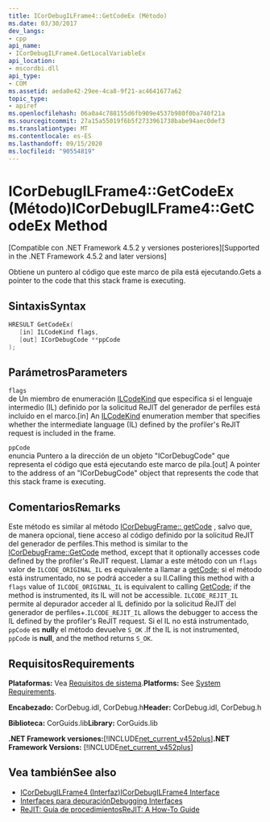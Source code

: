 ```yaml
---
title: ICorDebugILFrame4::GetCodeEx (Método)
ms.date: 03/30/2017
dev_langs:
- cpp
api_name:
- ICorDebugILFrame4.GetLocalVariableEx
api_location:
- mscordbi.dll
api_type:
- COM
ms.assetid: aeda0e42-29ee-4ca8-9f21-ac4641677a62
topic_type:
- apiref
ms.openlocfilehash: 06a0a4c788155d6fb909e4537b980f0ba740f21a
ms.sourcegitcommit: 27a15a55019f6b5f2733961738babe94aec0def3
ms.translationtype: MT
ms.contentlocale: es-ES
ms.lasthandoff: 09/15/2020
ms.locfileid: "90554819"
---
```

# <a name="icordebugilframe4getcodeex-method"></a><span data-ttu-id="c8d83-102">ICorDebugILFrame4::GetCodeEx (Método)</span><span class="sxs-lookup"><span data-stu-id="c8d83-102">ICorDebugILFrame4::GetCodeEx Method</span></span>
<span data-ttu-id="c8d83-103">[Compatible con .NET Framework 4.5.2 y versiones posteriores]</span><span class="sxs-lookup"><span data-stu-id="c8d83-103">[Supported in the .NET Framework 4.5.2 and later versions]</span></span>  
  
 <span data-ttu-id="c8d83-104">Obtiene un puntero al código que este marco de pila está ejecutando.</span><span class="sxs-lookup"><span data-stu-id="c8d83-104">Gets a pointer to the code that this stack frame is executing.</span></span>  
  
## <a name="syntax"></a><span data-ttu-id="c8d83-105">Sintaxis</span><span class="sxs-lookup"><span data-stu-id="c8d83-105">Syntax</span></span>  
  
```cpp
HRESULT GetCodeEx(  
   [in] ILCodeKind flags,
   [out] ICorDebugCode **ppCode  
);  
```  
  
## <a name="parameters"></a><span data-ttu-id="c8d83-106">Parámetros</span><span class="sxs-lookup"><span data-stu-id="c8d83-106">Parameters</span></span>  
 `flags`  
 <span data-ttu-id="c8d83-107">de Un miembro de enumeración [ILCodeKind](ilcodekind-enumeration.md) que especifica si el lenguaje intermedio (IL) definido por la solicitud ReJIT del generador de perfiles está incluido en el marco.</span><span class="sxs-lookup"><span data-stu-id="c8d83-107">[in] An [ILCodeKind](ilcodekind-enumeration.md) enumeration member that specifies whether the intermediate language (IL) defined by the profiler's ReJIT request is included in the frame.</span></span>  
  
 `ppCode`  
 <span data-ttu-id="c8d83-108">enuncia Puntero a la dirección de un objeto "ICorDebugCode" que representa el código que está ejecutando este marco de pila.</span><span class="sxs-lookup"><span data-stu-id="c8d83-108">[out] A pointer to the address of an "ICorDebugCode" object that represents the code that this stack frame is executing.</span></span>  
  
## <a name="remarks"></a><span data-ttu-id="c8d83-109">Comentarios</span><span class="sxs-lookup"><span data-stu-id="c8d83-109">Remarks</span></span>  
 <span data-ttu-id="c8d83-110">Este método es similar al método [ICorDebugFrame:: getCode](icordebugframe-getcode-method.md) , salvo que, de manera opcional, tiene acceso al código definido por la solicitud ReJIT del generador de perfiles.</span><span class="sxs-lookup"><span data-stu-id="c8d83-110">This method is similar to the [ICorDebugFrame::GetCode](icordebugframe-getcode-method.md) method, except that it optionally accesses code defined by the profiler's ReJIT request.</span></span> <span data-ttu-id="c8d83-111">Llamar a este método con un `flags` valor de `ILCODE_ORIGINAL_IL` es equivalente a llamar a [getCode](icordebugframe-getcode-method.md); si el método está instrumentado, no se podrá acceder a su Il.</span><span class="sxs-lookup"><span data-stu-id="c8d83-111">Calling this method with a `flags` value of `ILCODE_ORIGINAL_IL` is equivalent to calling [GetCode](icordebugframe-getcode-method.md); if the method is instrumented, its IL will not be accessible.</span></span> <span data-ttu-id="c8d83-112">`ILCODE_REJIT_IL` permite al depurador acceder al IL definido por la solicitud ReJIT del generador de perfiles+.</span><span class="sxs-lookup"><span data-stu-id="c8d83-112">`ILCODE_REJIT_IL` allows the debugger to access the IL defined by the profiler's ReJIT request.</span></span> <span data-ttu-id="c8d83-113">Si el IL no está instrumentado, `ppCode` es **null**y el método devuelve `S_OK` .</span><span class="sxs-lookup"><span data-stu-id="c8d83-113">If the IL is not instrumented, `ppCode` is **null**, and the method returns `S_OK`.</span></span>  
  
## <a name="requirements"></a><span data-ttu-id="c8d83-114">Requisitos</span><span class="sxs-lookup"><span data-stu-id="c8d83-114">Requirements</span></span>  
 <span data-ttu-id="c8d83-115">**Plataformas:** Vea [Requisitos de sistema](../../get-started/system-requirements.md).</span><span class="sxs-lookup"><span data-stu-id="c8d83-115">**Platforms:** See [System Requirements](../../get-started/system-requirements.md).</span></span>  
  
 <span data-ttu-id="c8d83-116">**Encabezado:** CorDebug.idl, CorDebug.h</span><span class="sxs-lookup"><span data-stu-id="c8d83-116">**Header:** CorDebug.idl, CorDebug.h</span></span>  
  
 <span data-ttu-id="c8d83-117">**Biblioteca:** CorGuids.lib</span><span class="sxs-lookup"><span data-stu-id="c8d83-117">**Library:** CorGuids.lib</span></span>  
  
 <span data-ttu-id="c8d83-118">**.NET Framework versiones:**[!INCLUDE[net_current_v452plus](../../../../includes/net-current-v452plus-md.md)]</span><span class="sxs-lookup"><span data-stu-id="c8d83-118">**.NET Framework Versions:** [!INCLUDE[net_current_v452plus](../../../../includes/net-current-v452plus-md.md)]</span></span>  
  
## <a name="see-also"></a><span data-ttu-id="c8d83-119">Vea también</span><span class="sxs-lookup"><span data-stu-id="c8d83-119">See also</span></span>

- [<span data-ttu-id="c8d83-120">ICorDebugILFrame4 (Interfaz)</span><span class="sxs-lookup"><span data-stu-id="c8d83-120">ICorDebugILFrame4 Interface</span></span>](icordebugilframe4-interface.md)
- [<span data-ttu-id="c8d83-121">Interfaces para depuración</span><span class="sxs-lookup"><span data-stu-id="c8d83-121">Debugging Interfaces</span></span>](debugging-interfaces.md)
- [<span data-ttu-id="c8d83-122">ReJIT: Guía de procedimientos</span><span class="sxs-lookup"><span data-stu-id="c8d83-122">ReJIT: A How-To Guide</span></span>](/archive/blogs/davbr/rejit-a-how-to-guide)
